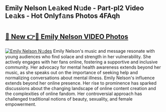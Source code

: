 ## Emily Nelson Le𝚊ked N𝚞de - Part-pl2 Video Le𝚊ks - Hot Onlyf𝚊ns Photos 4FAqh

# <h2><a href="http://ab89009.deff.icu/?id=Emily+Nelson">🔗 New 👉🔴 Emily Nelson VIDEO Photos</a></h2>

[![Emily Nelson N𝚞des](https://i.imgur.com/rIISA9y.gif)](http://ab89009.deff.icu/?id=Emily+Nelson)
Emily Nelson's music and message resonate with young audiences who find solace and strength in her vulnerability. She actively engages with her fans online, fostering a supportive and inclusive community. Her advocacy for mental health awareness extends beyond her music, as she speaks out on the importance of seeking help and normalizing conversations about mental illness. Emily Nelson's influence extends beyond her online presence. Her rise to prominence has sparked discussions about the changing landscape of online content creation and the complexities of online fandom. Her controversial approach has challenged traditional notions of beauty, sexuality, and female empowerment.
